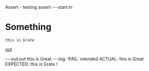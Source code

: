 Assert - testing assert
---start:in
# Something

    this is Grate

[out](# "save: | sub Grate, Great | assert this is Great, not |
    assert this is Grate, intended ")

---out:out
this is Great
---log:
!FAIL: intended
ACTUAL: this is Great
EXPECTED: this is Grate
!
